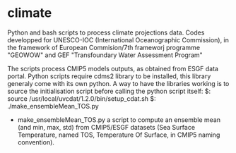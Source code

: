 climate
=======

Python and bash scripts to process climate projections data.
Codes developped for UNESCO-IOC (International Oceanographic Commission), in the framework of European Commision/7th frameworj programme "GEOWOW" and GEF "Transfoundary Water Assessment Program"

The scripts process CMIP5 models outputs, as obtained from ESGF data portal.
Python scripts require cdms2 library to be installed, this library generaly come with its own python. A way to have the libraries working is to source the initialisation script before calling the python script itself:
$: source /usr/local/uvcdat/1.2.0/bin/setup_cdat.sh
$: ./make_ensembleMean_TOS.py


- make_ensembleMean_TOS.py
a script to compute an ensemble mean (and min, max, std) from CMIP5/ESGF datasets (Sea Surface Temperature, named TOS, Temperature Of Surface, in CMIP5 naming convention).

